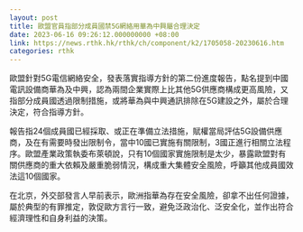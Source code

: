 ```yaml
---
layout: post
title: 歐盟官員指部分成員國禁5G網絡用華為中興屬合理決定
date: 2023-06-16 09:26:12.000000000 +08:00
link: https://news.rthk.hk/rthk/ch/component/k2/1705058-20230616.htm
categories: rthk
---
```


歐盟針對5G電信網絡安全，發表落實指導方針的第二份進度報告，點名提到中國電訊設備商華為及中興，認為兩間企業實際上比其他5G供應商構成更高風險，又指部分成員國透過限制措施，或將華為與中興通訊排除在5G建設之外，屬於合理決定，符合指導方針。

報告指24個成員國已經採取、或正在準備立法措施，賦權當局評估5G設備供應商，及在有需要時發出限制令，當中10國已實施有關限制，3國正進行相關立法程序。歐盟產業政策執委布萊頓說，只有10個國家實施限制是太少，暴露歐盟對有關供應商的重大依賴及嚴重脆弱情況，構成重大集體安全風險，呼籲其他成員國效法這10個國家。

在北京，外交部發言人早前表示，歐洲指華為存在安全風險，卻拿不出任何證據，屬於典型的有罪推定，敦促歐方言行一致，避免泛政治化、泛安全化，並作出符合經濟理性和自身利益的決策。
